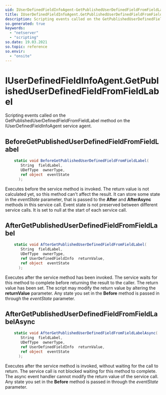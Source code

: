 ```yaml
---
uid: IUserDefinedFieldInfoAgent-GetPublishedUserDefinedFieldFromFieldLabel
title: IUserDefinedFieldInfoAgent.GetPublishedUserDefinedFieldFromFieldLabel event method
description: Scripting events called on the GetPublishedUserDefinedFieldFromFieldLabel method on the IUserDefinedFieldInfoAgent service agent.
so.generated: true
keywords:
  - "netserver"
  - "scripting"
so.date: 19.03.2021
so.topic: reference
so.envir:
  - "onsite"
---
```

# IUserDefinedFieldInfoAgent.GetPublishedUserDefinedFieldFromFieldLabel

Scripting events called on the <see cref='M:SuperOffice.CRM.Services.IUserDefinedFieldInfoAgent.GetPublishedUserDefinedFieldFromFieldLabel'>GetPublishedUserDefinedFieldFromFieldLabel</see> method on the <see cref='IUserDefinedFieldInfoAgent'>IUserDefinedFieldInfoAgent</see>  service agent.

## BeforeGetPublishedUserDefinedFieldFromFieldLabel
```cs
    static void BeforeGetPublishedUserDefinedFieldFromFieldLabel(
       String  fieldLabel,
       UDefType  ownerType,
       ref object  eventState
      );
```
Executes before the service method is invoked.
The return value is not calculated yet, so this method can't affect the result.
It can store some state in the *eventState* parameter, that is passed to the **After** and **AfterAsync** methods in this service call.
Event state is not preserved between different service calls. It is set to null at the start of each service call.
## AfterGetPublishedUserDefinedFieldFromFieldLabel
```cs
    static void AfterGetPublishedUserDefinedFieldFromFieldLabel(
       String  fieldLabel,
       UDefType  ownerType,
       ref UserDefinedFieldInfo  returnValue,
       ref object  eventState
      );
```
Executes after the service method has been invoked. The service waits for this method to complete before returning the result to the caller.
The return value has been set. The script may modify the return value by altering the **returnValue** parameter.
Any state you set in the **Before** method is passed in through the *eventState* parameter.
## AfterGetPublishedUserDefinedFieldFromFieldLabelAsync
```cs
    static void AfterGetPublishedUserDefinedFieldFromFieldLabelAsync(
       String  fieldLabel,
       UDefType  ownerType,
       ref UserDefinedFieldInfo  returnValue,
       ref object  eventState
      );
```
Executes after the service method is invoked, without waiting for the call to return.
The service call is not blocked waiting for this method to complete.
The async event handler cannot modify the return value of the service call.
Any state you set in the **Before** method is passed in through the *eventState* parameter.

